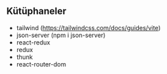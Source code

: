 ## Kütüphaneler

- tailwind (https://tailwindcss.com/docs/guides/vite)
- json-server (npm i json-server)
- react-redux
- redux
- thunk
- react-router-dom

